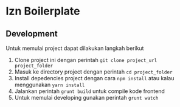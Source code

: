 # Izn Boilerplate

## Development

Untuk memulai project dapat dilakukan langkah berikut

1. Clone project ini dengan perintah ```git clone project_url project_folder```
2. Masuk ke directory project dengan perintah ```cd project_folder```
3. Install depedencies project dengan cara ```npm install``` atau kalau menggunakan ```yarn install```
4. Jalankan perintah ```grunt build``` untuk compile kode frontend
5. Untuk memulai developing gunakan perintah ```grunt watch```
